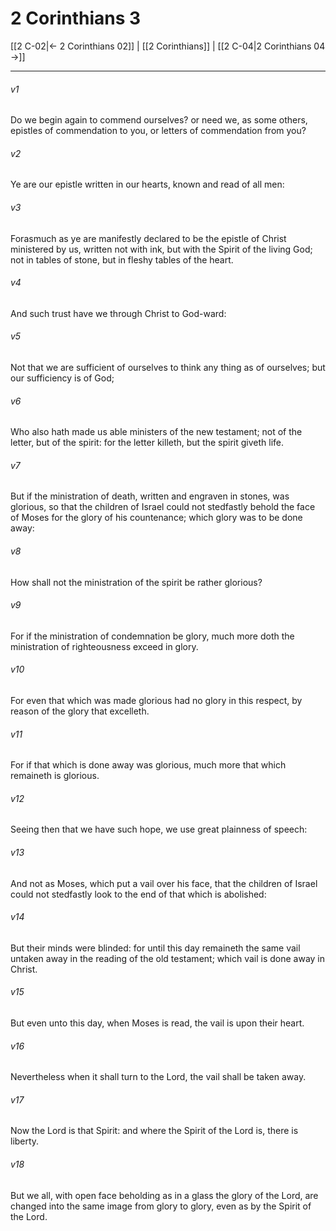 # 2 Corinthians 3

[[2 C-02|← 2 Corinthians 02]] | [[2 Corinthians]] | [[2 C-04|2 Corinthians 04 →]]
***

###### v1
Do we begin again to commend ourselves? or need we, as some others, epistles of commendation to you, or letters of commendation from you?
###### v2
Ye are our epistle written in our hearts, known and read of all men:
###### v3
Forasmuch as ye are manifestly declared to be the epistle of Christ ministered by us, written not with ink, but with the Spirit of the living God; not in tables of stone, but in fleshy tables of the heart.
###### v4
And such trust have we through Christ to God-ward:
###### v5
Not that we are sufficient of ourselves to think any thing as of ourselves; but our sufficiency is of God;
###### v6
Who also hath made us able ministers of the new testament; not of the letter, but of the spirit: for the letter killeth, but the spirit giveth life.
###### v7
But if the ministration of death, written and engraven in stones, was glorious, so that the children of Israel could not stedfastly behold the face of Moses for the glory of his countenance; which glory was to be done away:
###### v8
How shall not the ministration of the spirit be rather glorious?
###### v9
For if the ministration of condemnation be glory, much more doth the ministration of righteousness exceed in glory.
###### v10
For even that which was made glorious had no glory in this respect, by reason of the glory that excelleth.
###### v11
For if that which is done away was glorious, much more that which remaineth is glorious.
###### v12
Seeing then that we have such hope, we use great plainness of speech:
###### v13
And not as Moses, which put a vail over his face, that the children of Israel could not stedfastly look to the end of that which is abolished:
###### v14
But their minds were blinded: for until this day remaineth the same vail untaken away in the reading of the old testament; which vail is done away in Christ.
###### v15
But even unto this day, when Moses is read, the vail is upon their heart.
###### v16
Nevertheless when it shall turn to the Lord, the vail shall be taken away.
###### v17
Now the Lord is that Spirit: and where the Spirit of the Lord is, there is liberty.
###### v18
But we all, with open face beholding as in a glass the glory of the Lord, are changed into the same image from glory to glory, even as by the Spirit of the Lord. 
